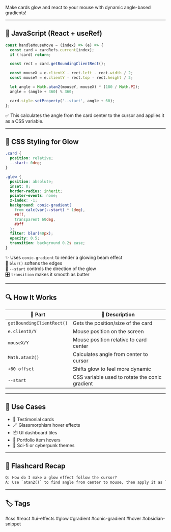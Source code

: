 

Make cards glow and react to your mouse with dynamic angle-based gradients!

---

## 🧠 JavaScript (React + useRef)

```js
const handleMouseMove = (index) => (e) => {
  const card = cardRefs.current[index];
  if (!card) return;

  const rect = card.getBoundingClientRect();

  const mouseX = e.clientX - rect.left - rect.width / 2;
  const mouseY = e.clientY - rect.top - rect.height / 2;

  let angle = Math.atan2(mouseY, mouseX) * (180 / Math.PI);
  angle = (angle + 360) % 360;

  card.style.setProperty('--start', angle + 60);
};
```

✅ This calculates the angle from the card center to the cursor and applies it as a CSS variable.

---

## 🎨 CSS Styling for Glow

```css
.card {
  position: relative;
  --start: 0deg;
}

.glow {
  position: absolute;
  inset: 0;
  border-radius: inherit;
  pointer-events: none;
  z-index: -1;
  background: conic-gradient(
    from calc(var(--start) * 1deg),
    #0ff,
    transparent 60deg,
    #0ff
  );
  filter: blur(40px);
  opacity: 0.5;
  transition: background 0.2s ease;
}
```

✨ Uses `conic-gradient` to render a glowing beam effect  
💨 `blur()` softens the edges  
🎯 `--start` controls the direction of the glow  
🎛️ `transition` makes it smooth as butter

---

## 🔍 How It Works

| 🧩 Part | 💬 Description |
|--------|----------------|
| `getBoundingClientRect()` | Gets the position/size of the card |
| `e.clientX/Y` | Mouse position on the screen |
| `mouseX/Y` | Mouse position relative to card center |
| `Math.atan2()` | Calculates angle from center to cursor |
| `+60 offset` | Shifts glow to feel more dynamic |
| `--start` | CSS variable used to rotate the conic gradient |

---

## 🧪 Use Cases

- 💬 Testimonial cards
- 🪄 Glassmorphism hover effects
- 📦 UI dashboard tiles
- 🧲 Portfolio item hovers
- 🧬 Sci-fi or cyberpunk themes

---

## 🔁 Flashcard Recap

```txt
Q: How do I make a glow effect follow the cursor?
A: Use `atan2()` to find angle from center to mouse, then apply it as `--start` in a conic-gradient background.
```

---

## 🏷️ Tags

#css #react #ui-effects #glow #gradient #conic-gradient #hover #obsidian-snippet
